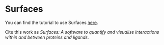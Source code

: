 # Surfaces

You can find the tutorial to use Surfaces [here](https://surfaces-tutorial.readthedocs.io/en/latest/index.html).

Cite this work as *Surfaces: A software to quantify and visualise interactions within and between proteins and ligands*.
